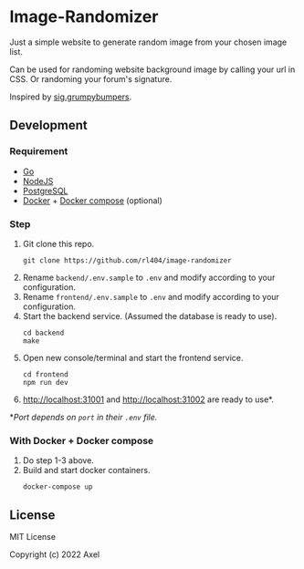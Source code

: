 # Image-Randomizer

Just a simple website to generate random image from your chosen image list.

Can be used for randoming website background image by calling your url in CSS. Or randoming your forum's signature.

Inspired by [sig.grumpybumpers](http://sig.grumpybumpers.com/).

## Development

### Requirement

- [Go](https://golang.org/)
- [NodeJS](https://nodejs.org)
- [PostgreSQL](https://www.postgresql.org/)
- [Docker](https://docker.com) + [Docker compose](https://docs.docker.com/compose/) (optional)

### Step

1. Git clone this repo.
   ```
   git clone https://github.com/rl404/image-randomizer
   ```
2. Rename `backend/.env.sample` to `.env` and modify according to your configuration.
3. Rename `frontend/.env.sample` to `.env` and modify according to your configuration.
4. Start the backend service. (Assumed the database is ready to use).
   ```
   cd backend
   make
   ```
5. Open new console/terminal and start the frontend service.
   ```
   cd frontend
   npm run dev
   ```
6. [http://localhost:31001](http://localhost:31001) and [http://localhost:31002](http://localhost:31002) are ready to use\*.

\*_Port depends on `port` in their `.env` file._

### With Docker + Docker compose

1. Do step 1-3 above.
2. Build and start docker containers.
   ```
   docker-compose up
   ```

## License

MIT License

Copyright (c) 2022 Axel
